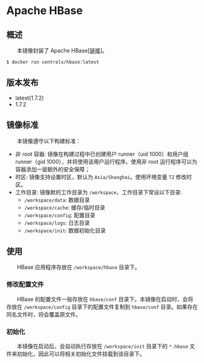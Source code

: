 # Apache HBase
## 概述
&emsp;&emsp;本镜像封装了 Apache HBase[[链接](https://hbase.apache.org)]。

```bash
$ docker run centralx/hbase:latest
```

## 版本发布
- latest(1.7.2)
- 1.7.2

## 镜像标准
&emsp;&emsp;本镜像遵守以下构建标准：

- 非 root 容器: 镜像在构建过程中已创建用户 runner（uid 1000）和用户组 runner（gid 1000），并将使用该用户运行程序。使用非 root 运行程序可以为容器添加一层额外的安全保障； 
- 时区: 镜像支持设置时区，默认为 `Asia/Shanghai`。使用环境变量 `TZ` 修改时区。
- 工作目录: 镜像默的工作目录为 `/workspace`，工作目录下常设以下目录:
  - `/workspace/data`: 数据目录
  - `/workspace/cache`: 缓存/临时目录
  - `/workspace/config`: 配置目录
  - `/workspace/logs`: 日志目录
  - `/workspace/init`: 数据初始化目录

## 使用
&emsp;&emsp;HBase 应用程序存放在 `/workspace/hbase` 目录下。

### 修改配置文件
&emsp;&emsp;HBase 的配置文件一般存放在 `hbase/conf` 目录下。本镜像在启动时，会将存放在 `/workspace/config` 目录下的配置文件复制到 `hbase/conf` 目录。如果存在同名文件时，将会覆盖原文件。

### 初始化
&emsp;&emsp;本镜像在启动后，会自动执行存放在 `/workspace/init` 目录下的 `*.hbase` 文件来初始化，因此可以将相关初始化文件挂载到该目录下。